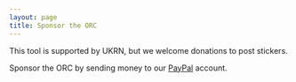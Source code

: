 ```yaml
---
layout: page
title: Sponsor the ORC
---
```


This tool is supported by UKRN, but we welcome donations to post stickers.

Sponsor the ORC by sending money to our [PayPal](https://www.paypal.com/pools/c/8t2P69oRXQ) account.
